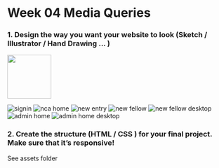 # Week 04 Media Queries

### 1. Design the way you want your website to look (Sketch / Illustrator / Hand Drawing ... )


<img src="images/sign-in.png" width="100px"/>

![signin](images/sign-in.png)
![nca home](images/nca-home.png)
![new entry](images/new-entry.png)
![new fellow](images/new-fellow.png)
![new fellow desktop](images/new-fellow-desktop.png)
![admin home](images/admin-home.png)
![admin home desktop](images/admin-home-desktop.png)

### 2. Create the structure (HTML / CSS ) for your final project.  Make sure that it’s responsive! 

See assets folder
